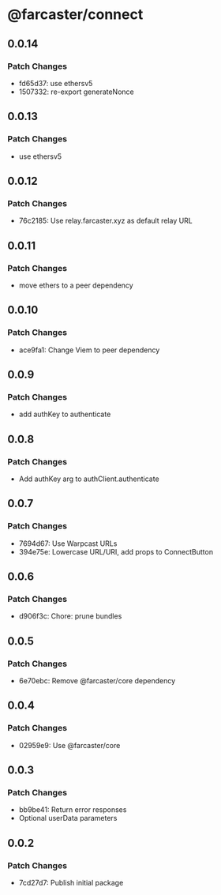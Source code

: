# @farcaster/connect

## 0.0.14

### Patch Changes

- fd65d37: use ethersv5
- 1507332: re-export generateNonce

## 0.0.13

### Patch Changes

- use ethersv5

## 0.0.12

### Patch Changes

- 76c2185: Use relay.farcaster.xyz as default relay URL

## 0.0.11

### Patch Changes

- move ethers to a peer dependency

## 0.0.10

### Patch Changes

- ace9fa1: Change Viem to peer dependency

## 0.0.9

### Patch Changes

- add authKey to authenticate

## 0.0.8

### Patch Changes

- Add authKey arg to authClient.authenticate

## 0.0.7

### Patch Changes

- 7694d67: Use Warpcast URLs
- 394e75e: Lowercase URL/URI, add props to ConnectButton

## 0.0.6

### Patch Changes

- d906f3c: Chore: prune bundles

## 0.0.5

### Patch Changes

- 6e70ebc: Remove @farcaster/core dependency

## 0.0.4

### Patch Changes

- 02959e9: Use @farcaster/core

## 0.0.3

### Patch Changes

- bb9be41: Return error responses
- Optional userData parameters

## 0.0.2

### Patch Changes

- 7cd27d7: Publish initial package
